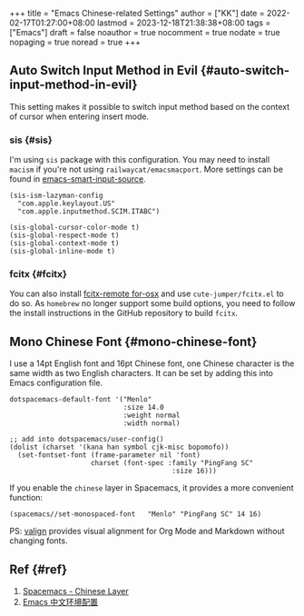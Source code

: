 +++
title = "Emacs Chinese-related Settings"
author = ["KK"]
date = 2022-02-17T01:27:00+08:00
lastmod = 2023-12-18T21:38:38+08:00
tags = ["Emacs"]
draft = false
noauthor = true
nocomment = true
nodate = true
nopaging = true
noread = true
+++

## Auto Switch Input Method in Evil {#auto-switch-input-method-in-evil}

This setting makes it possible to switch input method based on the context of cursor when entering insert mode.


### sis {#sis}

I'm using `sis` package with this configuration. You may need to install `macism` if you're not using `railwaycat/emacsmacport`. More settings can be found in [emacs-smart-input-source](https://github.com/laishulu/emacs-smart-input-source).

```elisp
(sis-ism-lazyman-config
  "com.apple.keylayout.US"
  "com.apple.inputmethod.SCIM.ITABC")

(sis-global-cursor-color-mode t)
(sis-global-respect-mode t)
(sis-global-context-mode t)
(sis-global-inline-mode t)
```


### fcitx {#fcitx}

You can also install [fcitx-remote for-osx](https://github.com/xcodebuild/fcitx-remote-for-osx) and use `cute-jumper/fcitx.el` to do so. As `homebrew` no longer support some build options, you need to follow the install instructions in the GitHub repository to build `fcitx`.


## Mono Chinese Font {#mono-chinese-font}

I use a 14pt English font and 16pt Chinese font, one Chinese character is the same width as two English characters. It can be set by adding this into Emacs configuration file.

```elisp
dotspacemacs-default-font '("Menlo"
                            :size 14.0
                            :weight normal
                            :width normal)

;; add into dotspacemacs/user-config()
(dolist (charset '(kana han symbol cjk-misc bopomofo))
  (set-fontset-font (frame-parameter nil 'font)
                    charset (font-spec :family "PingFang SC"
                                        :size 16)))
```

If you enable the `chinese` layer in Spacemacs, it provides a more convenient function:

```elisp
(spacemacs//set-monospaced-font   "Menlo" "PingFang SC" 14 16)
```

PS: [valign](https://github.com/casouri/valign) provides visual alignment for Org Mode and Markdown without changing fonts.


## Ref {#ref}

1.  [Spacemacs - Chinese Layer](https://develop.spacemacs.org/layers/+intl/chinese/README.html)
2.  [Emacs 中文环境配置](https://blindwith.science/2019/07/443.html/)
